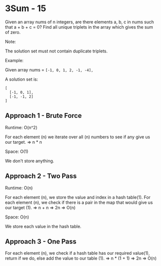 # 3Sum - 15

Given an array nums of n integers, are there elements a, b, c in nums such that a + b + c = 0?
Find all unique triplets in the array which gives the sum of zero.

Note:

The solution set must not contain duplicate triplets.

Example:

Given array nums = `[-1, 0, 1, 2, -1, -4],`

A solution set is:

    [
      [-1, 0, 1],
      [-1, -1, 2]
    ]

## Approach 1 - Brute Force

Runtime: O(n^2)

For each element (n) we iterate over all (n) numbers to see if any give us our target. => n * n

Space: O(1)

We don't store anything.

## Approach 2 - Two Pass

Runtime: O(n)

For each element (n), we store the value and index in a hash table(1).
For each element (n), we check if there is a pair in the map that would give us our target (1).
=> n + n => 2n => O(n)

Space: O(n)

We store each value in the hash table.

## Approach 3 - One Pass

For each element (n), we check if a hash table has our required value(1), return if we do, else add the value to our table (1).
=> n * (1 + 1) => 2n => O(n)





